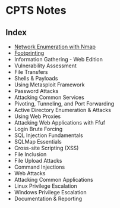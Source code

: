 # CPTS Notes

## Index

- [Network Enumeration with Nmap](./network_enum_nmap/main.md)
- [Footprinting](./footprinting/main.md)
- Information Gathering - Web Edition
- Vulnerability Assessment
- File Transfers
- Shells & Payloads
- Using Metasploit Framework
- Password Attacks
- Attacking Common Services
- Pivoting, Tunneling, and Port Forwarding
- Active Directory Enumeration & Attacks
- Using Web Proxies
- Attacking Web Applications with Ffuf
- Login Brute Forcing
- SQL Injection Fundamentals
- SQLMap Essentials
- Cross-site Scripting (XSS)
- File Inclusion
- File Upload Attacks
- Command Injections
- Web Attacks
- Attacking Common Applications
- Linux Privilege Escalation
- Windows Privilege Escalation
- Documentation & Reporting
